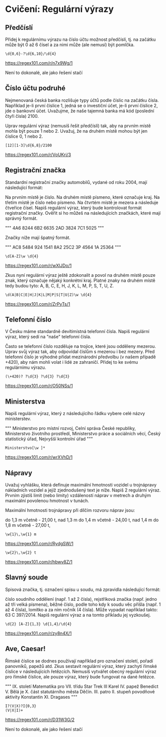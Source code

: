 # Cvičení: Regulární výrazy

## Předčíslí

Přidej k regulárnímu výrazu na číslo účtu možnost předčíslí, tj. na začátku může být 0 až 6 čísel a za nimi může (ale nemusí) být pomlčka.

```
\d{0,6}-?\d{6,10}/\d{4}
```
https://regex101.com/r/n7x9Wg/1

Není to dokonalé, ale jako řešení stačí


## Číslo účtu podruhé
Nejmenovaná česká banka rozlišuje typy účtů podle číslic na začátku čísla.
Například je-li první číslice 1, jedná se o investiční účet, je-li první číslice 2, jde o bankovní účet.
Uvažujme, že naše tajemná banka má kód (poslední čtyři čísla) 2100.

Uprav regulární výraz (nemusíš řešit předčíslí) tak, aby na prvním místě mohla být pouze 1 nebo 2.
Uvažuj, že na druhém místě mohou být jen číslice 0, 1 nebo 2.

```
[12][1-3]\d{6,8}/2100
```
https://regex101.com/r/VoUKri/3



## Registrační značka

Standardní registrační značky automobilů, vydané od roku 2004, mají následující formát:

Na prvním místě je číslo.
Na druhém místě písmeno, které označuje kraj.
Na třetím místě je číslo nebo písmeno.
Na čtvrtém místě je mezera a následuje čtveřice čísel.
Napiš regulární výraz, který bude kontrolovat formát registrační značky.
Ověřit si ho můžeš na následujících značkách, které mají správný formát.

"""
4A6 8244
6B2 6635
2AD 3824
7C1 5025
"""

Značky níže mají špatný formát.

"""
AC8 5484
924 1541
8A2 25C2
3P 4564
1A 25364
"""
```
\d[A-Z]\w \d{4}
```
https://regex101.com/r/wXlJDo/1


Zkus nyní regulární výraz ještě zdokonalit a povol na druhém místě pouze znak, který označuje nějaký konkrétní kraj.
Platné znaky na druhém místě tedy budou tyto: A, B, C, E, H, J, K, L, M, P, S, T, U, Z.

```
\d(A|B|C|E|H|J|K|L|M|P|S|T|U|Z)\w \d{4}
```
https://regex101.com/r/ZrPyTs/1


## Telefonní číslo

V Česku máme standardně devítimístná telefonní čísla. Napiš regulární výraz, který sedí na "naše" telefonní čísla.

Často se telefonní číslo rozděluje na trojice, které jsou odděleny mezerou.
Uprav svůj výraz tak, aby odpovídal číslům s mezerou i bez mezery.
Před telefonní číslo je výhodné přidat mezinárodní předvolbu (v našem případě +420), aby nám mohli volat i lidé ze zahraničí.
Přidej to ke svému regulárnímu výrazu.

```
(\+420)? ?\d{3} ?\d{3} ?\d{3}
```
https://regex101.com/r/O50NSs/1


## Ministerstva
Napiš regulární výraz, který z následujícího řádku vybere celé názvy ministerstev.

"""
Ministerstvo pro místní rozvoj, Celní správa České republiky, Ministerstvo životního prostředí, Ministerstvo práce a sociálních věcí, Český statistický úřad, Nejvyšší kontrolní úřad
"""

```
Ministerstvo[\w ]*
```
https://regex101.com/r/wrXVhD/1


## Nápravy

Uvažuj vyhlášku, která definuje maximální hmotnosti vozidel u trojnápravy nákladních vozidel a jejíž zjednodušený text je níže.
Napiš 2 regulární výraz. Prvním zjistíš limit (nebo limity) vzdáleností náprav v metrech a druhým maximální povolenou hmotnost v tunách.

Maximální hmotnosti trojnápravy při dílčím rozvoru náprav jsou:

do 1,3 m včetně - 21,00 t,
nad 1,3 m do 1,4 m včetně - 24,00 t,
nad 1,4 m do 1,8 m včetně - 27,00 t,

```
\w{1}\,\w{1} m
```
https://regex101.com/r/RydgSW/1
```
\w{2}\,\w{2} t
```
https://regex101.com/r/hbwv8Z/1


## Slavný soude

Spisová značka, tj. označení spisu u soudu, má zpravidla následující formát:

číslo soudního oddělení (např. 1 až 2 čísla),
rejstříková značka (např. jedno až tři velká písmena),
běžné číslo, podle toho kdy k soudu věc přišla (např. 1 až 4 čísla),
lomítko a za ním ročník (4 čísla).
Může vypadat například takto: 63 C 397/2014. Napiš regulární výraz a na tomto příkladu jej vyzkoušej.

```
\d{2} [A-Z]{1,3} \d{1,4}/\d{4}
```
https://regex101.com/r/zy8n4X/1


## Ave, Caesar!

Římské číslice se dodnes používají například pro označení století, pořadí panovníků, papežů atd. 
Zkus sestavit regulární výraz, který zachytí římské číslice v následujících řetězcích. 
Nemusíš vytvářet obecný regulární výraz pro římské číslice, ale pouze výraz, který bude fungovat na dané řetězce.

"""
IX. století
Matematika pro VII. třídu
Star Trek III
Karel IV.
papež Benedict V.
Bělá je X. část statutárního města Děčín.
III. patro
II. stupeň povodňové aktivity
Konstantin XI. Dragases
"""

```
I?(V|X)?I{0,3}
(V|X|I)+
```
https://regex101.com/r/D31W3G/2

Není to dokonalé, ale jako řešení stačí

